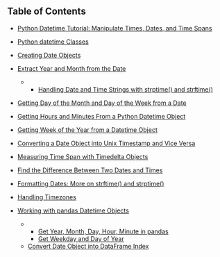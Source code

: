 
## Table of Contents

- [Python Datetime Tutorial: Manipulate Times, Dates, and Time Spans](http://localhost:1313/library/tutorials/docs/python/beginer/date-and-time/python-datetime-tutorial/#python-datetime-tutorial-manipulate-times-dates-and-time-spans)

-   [Python  datetime  Classes](http://localhost:1313/library/tutorials/docs/python/beginer/date-and-time/python-datetime-tutorial/#python-datetime-classes)
-   [Creating Date Objects](http://localhost:1313/library/tutorials/docs/python/beginer/date-and-time/python-datetime-tutorial/#creating-date-objects)
-   [Extract Year and Month from the Date](http://localhost:1313/library/tutorials/docs/python/beginer/date-and-time/python-datetime-tutorial/#extract-year-and-month-from-the-date)
    -   -   [](http://localhost:1313/library/tutorials/docs/python/beginer/date-and-time/python-datetime-tutorial/#handling-date-and-time-strings-with-strptime-and-strftime-https-www-dataquest-io-blog-python-datetime-tutorial-handling-date-and-time-strings-with-strptime-and-strftime)[Handling Date and Time Strings with  strptime()  and  strftime()](https://www.dataquest.io/blog/python-datetime-tutorial/#Handling-Date-and-Time-Strings-with-strptime()-and-strftime())
-   [Getting Day of the Month and Day of the Week from a Date](http://localhost:1313/library/tutorials/docs/python/beginer/date-and-time/python-datetime-tutorial/#getting-day-of-the-month-and-day-of-the-week-from-a-date)
-   [](http://localhost:1313/library/tutorials/docs/python/beginer/date-and-time/python-datetime-tutorial/#getting-hours-and-minutes-from-a-python-datetime-object-https-www-dataquest-io-blog-python-datetime-tutorial-getting-hours-and-minutes-from-a-datetime-object)[Getting Hours and Minutes From a Python Datetime Object](https://www.dataquest.io/blog/python-datetime-tutorial/#Getting-Hours-and-Minutes-From-a-Datetime-Object)
-   [](http://localhost:1313/library/tutorials/docs/python/beginer/date-and-time/python-datetime-tutorial/#getting-week-of-the-year-from-a-datetime-object-https-www-dataquest-io-blog-python-datetime-tutorial-getting-week-of-the-year-from-a-datetime-object)[Getting Week of the Year from a Datetime Object](https://www.dataquest.io/blog/python-datetime-tutorial/#Getting-Week-of-the-Year-from-a-Datetime-Object)
-   [](http://localhost:1313/library/tutorials/docs/python/beginer/date-and-time/python-datetime-tutorial/#converting-a-date-object-into-unix-timestamp-and-vice-versa)[Converting a Date Object into Unix Timestamp and Vice Versa](https://www.dataquest.io/blog/python-datetime-tutorial/#Converting-a-Date-Object-into-Unix-Timestamp-and-Vice-Versa)
-   [](http://localhost:1313/library/tutorials/docs/python/beginer/date-and-time/python-datetime-tutorial/#measuring-time-span-with-timedelta-objects-https-www-dataquest-io-blog-python-datetime-tutorial-measuring-time-span-with-timedelta-objects)[Measuring Time Span with Timedelta Objects](https://www.dataquest.io/blog/python-datetime-tutorial/#Measuring-Time-Span-with-Timedelta-Objects)
-   [](http://localhost:1313/library/tutorials/docs/python/beginer/date-and-time/python-datetime-tutorial/#find-the-difference-between-two-dates-and-times-https-www-dataquest-io-blog-python-datetime-tutorial-find-the-difference-between-two-dates-and-times)[Find the Difference Between Two Dates and Times](https://www.dataquest.io/blog/python-datetime-tutorial/#Find-the-Difference-Between-Two-Dates-and-Times)
-   [](http://localhost:1313/library/tutorials/docs/python/beginer/date-and-time/python-datetime-tutorial/#formatting-dates-more-on-strftime-and-strptime-https-www-dataquest-io-blog-python-datetime-tutorial-formatting-dates-more-on-strftime-and-strptime)[Formatting Dates: More on strftime() and strptime()](https://www.dataquest.io/blog/python-datetime-tutorial/#Formatting-Dates:-More-on-strftime()-and-strptime())
-   [](http://localhost:1313/library/tutorials/docs/python/beginer/date-and-time/python-datetime-tutorial/#handling-timezones-https-www-dataquest-io-blog-python-datetime-tutorial-handling-timezones)[Handling Timezones](https://www.dataquest.io/blog/python-datetime-tutorial/#Handling-Timezones)
-   [](http://localhost:1313/library/tutorials/docs/python/beginer/date-and-time/python-datetime-tutorial/#working-with-pandas-datetime-objects-https-www-dataquest-io-blog-python-datetime-tutorial-working-with-pandas-datetime-objects)[Working with  pandas  Datetime Objects](https://www.dataquest.io/blog/python-datetime-tutorial/#Working-with-pandas-Datetime-Objects)
    -   -   [](http://localhost:1313/library/tutorials/docs/python/beginer/date-and-time/python-datetime-tutorial/#get-year-month-day-hour-minute-in-pandas-https-www-dataquest-io-blog-python-datetime-tutorial-get-year-month-day-hour-minute-in-pandas)[Get Year, Month, Day, Hour, Minute in pandas](https://www.dataquest.io/blog/python-datetime-tutorial/#Get-Year,-Month,-Day,-Hour,-Minute-in-pandas)
        -   [](http://localhost:1313/library/tutorials/docs/python/beginer/date-and-time/python-datetime-tutorial/#get-weekday-and-day-of-year-https-www-dataquest-io-blog-python-datetime-tutorial-get-weekday-and-day-of-year)[Get Weekday and Day of Year](https://www.dataquest.io/blog/python-datetime-tutorial/#Get-Weekday-and-Day-of-Year)
    -   [](http://localhost:1313/library/tutorials/docs/python/beginer/date-and-time/python-datetime-tutorial/#convert-date-object-into-dataframe-index-https-www-dataquest-io-blog-python-datetime-tutorial-convert-date-object-into-dataframe-index)[Convert Date Object into DataFrame Index](https://www.dataquest.io/blog/python-datetime-tutorial/#Convert-Date-Object-into-DataFrame-Index)
<!--stackedit_data:
eyJoaXN0b3J5IjpbMTA1MTUxOTQ1Nyw5MDc5MzQ5NzZdfQ==
-->